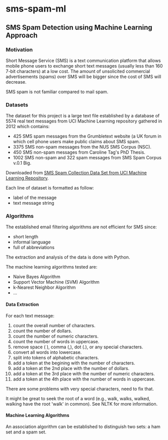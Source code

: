 # sms-spam-ml
## SMS Spam Detection using Machine Learning Approach


### Motivation

Short Message Service (SMS) is a text communication platform that allows mobile phone users
to exchange short text messages (usually less than 160 7-bit characters) at a low cost.
The amount of unsolicited commercial advertisements (spams) over SMS will be bigger since
the cost of SMS will decrease.

SMS spam is not familiar compared to mail spam.

### Datasets

The dataset for this project is a large text file established by a database of 5574 real text
messages from UCI Machine Learning repository gathered in 2012 which contains:
* 425 SMS spam messages from the Grumbletext website (a UK forum in which cell phone users make public claims about SMS spam.
* 3375 SMS non-spam messages from the NUS SMS Corpus (NSC).
* 450 SMS non-spam messages from Caroline Tag's PhD Thesis.
* 1002 SMS non-spam and 322 spam messages from SMS Spam Corpus v.0.1 Big.

Downloaded from [SMS Spam Collection Data Set from UCI Machine Learning Repository](http://archive.ics.uci.edu/ml/datasets/SMS+Spam+Collection).


Each line of dataset is formatted as follow:
* label of the message
* text message string

### Algorithms

The established email filtering algorithms are not efficient for SMS since:
* short length
* informal language
* full of abbreviations


The extraction and analysis of the data is done with Python.

The machine learning algorithms tested are:
* Naive Bayes Algorithm
* Support Vector Machine (SVM) Algorithm
* k-Nearest Neighbor Algorithm
* ...


#### Data Extraction

For each text message:

1. count the overall number of characters.
2. count the number of dollars.
3. count the number of numeric characters.
4. count the number of words in uppercase.
5. remove space ( ), comma (,), dot (.), or any special characters.
6. convert all words into lowercase.
7. split into tokens of alphabetic characters.
8. add a token at the begining with the number of characters.
9. add a token at the 2nd place with the number of dollars.
10. add a token at the 3rd place with the number of numeric characters.
11. add a token at the 4th place with the number of words in uppercase.

There are some problems with very special characters, need to fix that.

It might be great to seek the root of a word (e.g., walk, walks, walked, walking have the root 'walk' in common).
See NLTK for more information.



#### Machine Learning Algorithms

An association algorithm can be established to distinguish two sets: a ham set and a spam set.

